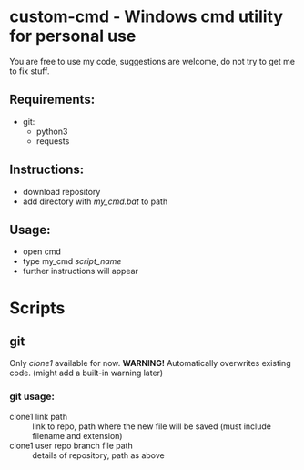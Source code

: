 # custom-cmd - **Windows** cmd utility for personal use
You are free to use my code, suggestions are welcome, do not try to get me to fix stuff.
## Requirements:
- git:
  - python3
  - requests

## Instructions:
- download repository
- add directory with *my_cmd.bat* to path

## Usage:
- open cmd
- type my_cmd *script_name*
- further instructions will appear


# Scripts
## git
Only *clone1* available for now.
**WARNING!** Automatically overwrites existing code. (might add a built-in warning later)
### git usage:
<dl>
  <dt>clone1 link path</dt>
  <dd>link to repo, path where the new file will be saved (must include filename and extension)</dd>

  <dt>clone1 user repo branch file path</dt>
  <dd>details of repository, path as above</dd>
</dl>
